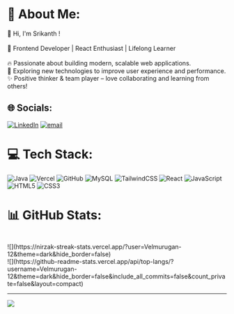 # 💫 About Me:
👋 Hi, I'm Srikanth !<br><br>🚀 Frontend Developer | React Enthusiast | Lifelong Learner<br> <br>🔥 Passionate about building modern, scalable web applications.<br>🚀 Exploring new technologies to improve user experience and performance.<br>✨ Positive thinker & team player – love collaborating and learning from others!<br>


## 🌐 Socials:
[![LinkedIn](https://img.shields.io/badge/LinkedIn-%230077B5.svg?logo=linkedin&logoColor=white)](https://linkedin.com/in/srikanth-s-4aa019248) [![email](https://img.shields.io/badge/Email-D14836?logo=gmail&logoColor=white)](mailto:smsri2553@gmail.com) 

# 💻 Tech Stack:
![Java](https://img.shields.io/badge/java-%23ED8B00.svg?style=for-the-badge&logo=openjdk&logoColor=white) ![Vercel](https://img.shields.io/badge/vercel-%23000000.svg?style=for-the-badge&logo=vercel&logoColor=white) ![GitHub](https://img.shields.io/badge/github-%23121011.svg?style=for-the-badge&logo=github&logoColor=white) ![MySQL](https://img.shields.io/badge/mysql-4479A1.svg?style=for-the-badge&logo=mysql&logoColor=white) ![TailwindCSS](https://img.shields.io/badge/tailwindcss-%2338B2AC.svg?style=for-the-badge&logo=tailwind-css&logoColor=white) ![React](https://img.shields.io/badge/react-%2320232a.svg?style=for-the-badge&logo=react&logoColor=%2361DAFB) ![JavaScript](https://img.shields.io/badge/javascript-%23323330.svg?style=for-the-badge&logo=javascript&logoColor=%23F7DF1E) ![HTML5](https://img.shields.io/badge/html5-%23E34F26.svg?style=for-the-badge&logo=html5&logoColor=white) ![CSS3](https://img.shields.io/badge/css3-%231572B6.svg?style=for-the-badge&logo=css3&logoColor=white)
# 📊 GitHub Stats:

<br/>
![](https://nirzak-streak-stats.vercel.app/?user=Velmurugan-12&theme=dark&hide_border=false)<br/>
![](https://github-readme-stats.vercel.app/api/top-langs/?username=Velmurugan-12&theme=dark&hide_border=false&include_all_commits=false&count_private=false&layout=compact)

---
[![](https://visitcount.itsvg.in/api?id=Velmurugan-12&icon=0&color=0)](https://visitcount.itsvg.in)

<!-- Proudly created with GPRM ( https://gprm.itsvg.in ) -->
